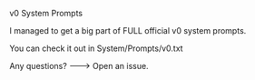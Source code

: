 v0 System Prompts


I managed to get a big part of FULL official v0 system prompts.

You can check it out in System/Prompts/v0.txt

Any questions? ---> Open an issue.
